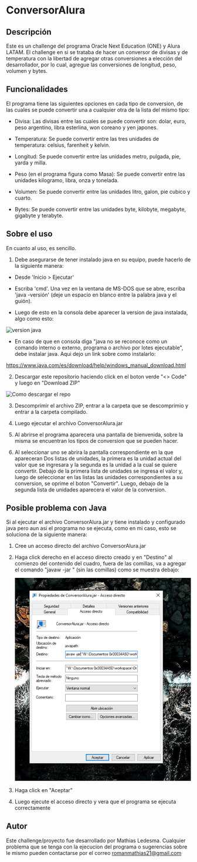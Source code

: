 # ConversorAlura

## Descripción

  Este es un challenge del programa Oracle Next Education (ONE) y Alura LATAM.
  El challenge en si se trataba de hacer un conversor de divisas y de 
  temperatura con la libertad de agregar otras conversiones a elección del 
  desarrollador, por lo cual, agregue las conversiones de longitud, peso, 
  volumen y bytes.

## Funcionalidades

  El programa tiene las siguientes opciones en cada tipo de conversion, de
  las cuales se puede convertir una a cualquier otra de la lista del mismo tipo:
  
  + Divisa:
      Las divisas entre las cuales se puede convertir son: dolar, euro, 
      peso argentino, libra esterlina, won coreano y yen japones.

  + Temperatura:
      Se puede convertir entre las tres unidades de temperatura: celsius,
      farenheit y kelvin.

  + Longitud:
      Se puede convertir entre las unidades metro, pulgada, pie, yarda y milla.

  + Peso (en el programa figura como Masa):
      Se puede convertir entre las unidades kilogramo, libra, onza y tonelada.

  + Volumen:
      Se puede convertir entre las unidades litro, galon, pie cubico y cuarto.

  + Bytes:
      Se puede convertir entre las unidades byte, kilobyte, megabyte, gigabyte 
      y terabyte.

## Sobre el uso

  En cuanto al uso, es sencillo.<br> 
  1. Debe asegurarse de tener instalado java en su equipo, puede hacerlo de la
  siguiente manera:<br>
   + Desde 'Inicio > Ejecutar'

   + Escriba 'cmd'. Una vez en la ventana de MS-DOS que se abre, escriba 'java -versión' (deje un espacio en blanco entre la           palabra java y el guión).<br>

   + Luego de esto en la consola debe aparecer la version de java instalada, algo como esto:

   ![version java](https://sede.mitma.gob.es/NR/rdonlyres/D1A6FF50-7E0B-4E15-8F4A-50291AF861BB/74930/comprobar_java_09.gif)

   + En caso de que en consola diga "java no se reconoce como un comando interno o externo, programa o archivo por lotes ejecutable", debe instalar java. Aqui dejo un link sobre como instalarlo:

   https://www.java.com/es/download/help/windows_manual_download.html

  2. Descargar este repositorio haciendo click en el boton verde "<> Code" y luego en "Download ZIP"<br>
  
   ![Como descargar el repo](https://ax-blog.axarnet.dev/blog/images/blog/2022/github/github-descargar-zip.jpg)
  
  3. Descomprimir el archivo ZIP, entrar a la carpeta que se descomprimio y entrar a la carpeta compilado.

  4. Luego ejecutar el archivo ConversorAlura.jar
  
  5. Al abrirse el programa aparecera una pantalla de bienvenida, sobre la misma se 
   encuentran los tipos de conversion que se pueden hacer.

  6. Al seleccionar uno se abrira la pantalla correspondiente en la que apareceran
   Dos listas de unidades, la primera es la unidad actual del valor que se ingresara
   y la segunda es la unidad a la cual se quiere convertir. Debajo de la primera lista
   de unidades se ingresa el valor y, luego de seleccionar en las listas las unidades
   correspondientes a su conversion, se oprime el boton "Convertir". Luego, debajo de
   la segunda lista de unidades aparecera el valor de la conversion.


## Posible problema con Java
Si al ejecutar el archivo ConversorAlura.jar y tiene instalado y configurado java pero 
aun asi el programa no se ejecuta, como en mi caso, esto se soluciona de la siguiente manera:

  1.  Cree un acceso directo del archivo ConversorAlura.jar
  
  2.  Haga click derecho en el acceso directo creado y en "Destino" al comienzo del contenido
      del cuadro, fuera de las comillas, va a agregar el comando "javaw -jar " (sin las comillas)
      como se muestra debajo:

      ![Agregar comando a acceso directo](https://raw.githubusercontent.com/Mathi21as/ConversorAlura/main/readmeimage.png)

  3.  Haga click en "Aceptar"

  4.  Luego ejecute el acceso directo y vera que el programa se ejecuta correctamente

## Autor

Este challenge/proyecto fue desarrollado por Mathias Ledesma. Cualquier problema que se 
tenga con la ejecucion del programa o sugerencias sobre le mismo pueden contactarse por el
correo romanmathias21@gmail.com
